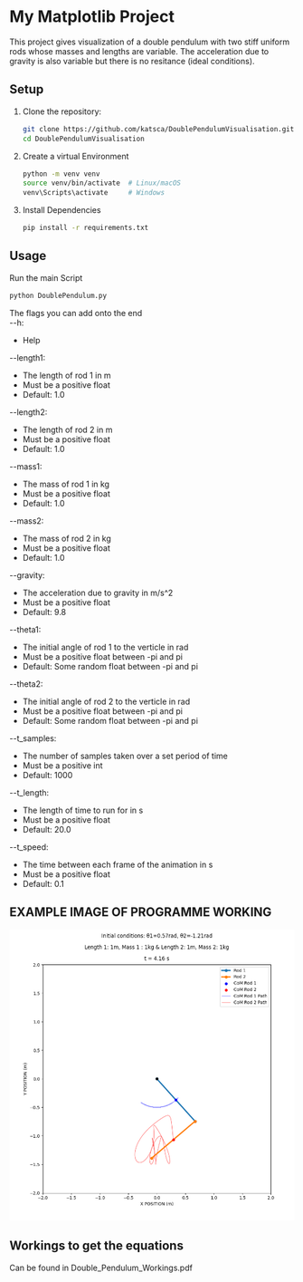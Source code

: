 # My Matplotlib Project

This project gives visualization of a double pendulum with two stiff uniform rods whose masses and lengths are variable. The acceleration due to gravity is also variable but there is no resitance (ideal conditions).

## Setup

1. Clone the repository:
   ```bash
   git clone https://github.com/katsca/DoublePendulumVisualisation.git
   cd DoublePendulumVisualisation
   
2. Create a virtual Environment 
   ```bash
   python -m venv venv
   source venv/bin/activate  # Linux/macOS
   venv\Scripts\activate     # Windows

3. Install Dependencies
   ```bash
   pip install -r requirements.txt
   
## Usage

Run the main Script
   ```bash
   python DoublePendulum.py
   ```

The flags you can add onto the end<br>
--h:
   * Help
   
--length1:
   * The length of rod 1 in m
   * Must be a positive float
   * Default: 1.0
   
--length2:
   * The length of rod 2 in m<br>
   * Must be a positive float
   * Default: 1.0
   
--mass1:
   * The mass of rod 1 in kg
   * Must be a positive float
   * Default: 1.0
   
--mass2:
   * The mass of rod 2 in kg
   * Must be a positive float
   * Default: 1.0 

--gravity:
   * The acceleration due to gravity in m/s^2
   * Must be a positive float
   * Default: 9.8
   
--theta1:
   * The initial angle of rod 1 to the verticle in rad
   * Must be a positive float between -pi and pi
   * Default: Some random float between -pi and pi

--theta2:
   * The initial angle of rod 2 to the verticle in rad
   * Must be a positive float between -pi and pi
   * Default: Some random float between -pi and pi

--t_samples:
   * The number of samples taken over a set period of time
   * Must be a positive int
   * Default: 1000

--t_length:
   * The length of time to run for in s
   * Must be a positive float
   * Default: 20.0

--t_speed:
   * The time between each frame of the animation in s
   * Must be a positive float
   * Default: 0.1

## EXAMPLE IMAGE OF PROGRAMME WORKING
![alt text](https://github.com/katsca/DoublePendulumVisualisation/blob/main/ExampleImage.png?raw=true)


## Workings to get the equations
Can be found in Double_Pendulum_Workings.pdf



